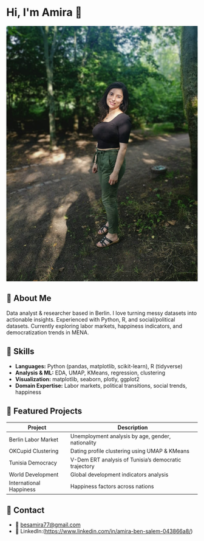 
# Hi, I'm Amira 👋

![Amira smiling](amira_smile1.jpg)


## 🔹 About Me
Data analyst & researcher based in Berlin. I love turning messy datasets into actionable insights. Experienced with Python, R, and social/political datasets. Currently exploring labor markets, happiness indicators, and democratization trends in MENA.

## 🔹 Skills
- **Languages:** Python (pandas, matplotlib, scikit-learn), R (tidyverse)
- **Analysis & ML:** EDA, UMAP, KMeans, regression, clustering
- **Visualization:** matplotlib, seaborn, plotly, ggplot2
- **Domain Expertise:** Labor markets, political transitions, social trends, happiness

## 🔹 Featured Projects
| Project | Description | 
|---------|-------------|
| Berlin Labor Market | Unemployment analysis by age, gender, nationality | 
| OKCupid Clustering | Dating profile clustering using UMAP & KMeans | 
| Tunisia Democracy | V-Dem ERT analysis of Tunisia’s democratic trajectory |
| World Development | Global development indicators analysis | 
| International Happiness | Happiness factors across nations | 

## 🔹 Contact
- 📧 besamira77@gmail.com
- 💼 LinkedIn:(https://www.linkedin.com/in/amira-ben-salem-043866a8/)
